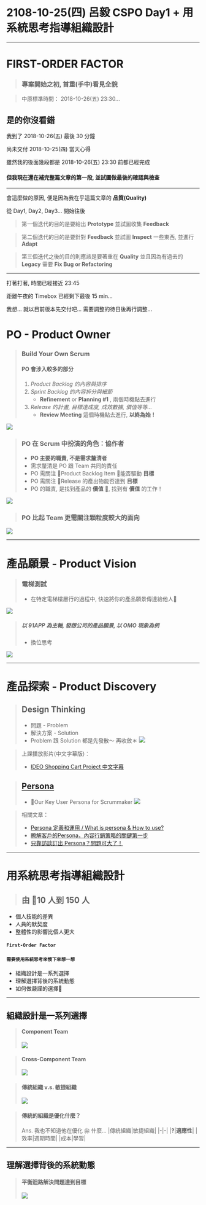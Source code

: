 # 2108-10-25(四) 呂毅 CSPO Day1 + 用系統思考指導組織設計
---
# FIRST-ORDER FACTOR
> ### 專案開始之初, 首重(手中)看見全貌
> 

> 中原標準時間： 2018-10-26(五) 23:30...
> 
## 是的你沒看錯
我到了 2018-10-26(五) 最後 30 分鐘

尚未交付 2018-10-25(四) 當天心得

雖然我的後面幾段都是 2018-10-26(五) 23:30 前都已經完成

#### 但我現在還在補完整篇文章的第一段, 並試圖做最後的確認與檢查

---
會這麼做的原因, 便是因為我在乎這篇文章的 **品質(Quality)**

從 Day1, Day2, Day3... 開始往後


> 第一個迭代的目的是要給出 **Prototype** 並試圖收集 **Feedback**

> 第二個迭代的目的是要針對 **Feedback** 並試圖 **Inspect** 一些東西, 並進行 **Adapt** 

> 第三個迭代之後的目的則應該是要著重在 **Quality** 並且因為有過去的 **Legacy** 需要 **Fix Bug or Refactoring**

---
打著打著, 時間已經接近 23:45 

距離午夜的 Timebox 已經剩下最後 15 min...

我想... 就以目前版本先交付吧... 需要調整的待日後再行調整...

# PO - Product Owner
    
> ### Build Your Own Scrum
> #### PO 會涉入較多的部分
> 1. *Product Backlog 的內容與排序*
> 2. *Sprint Backlog 的內容拆分與細節*
>       * **Refinement** or **Planning #1** , 兩個時機點去進行
> 3. *Release 的計畫, 目標達成度, 成效數據, 價值等等...*
>    * **Review Meeting** 這個時機點去進行, **以終為始！**

![](https://i.imgur.com/J1q3KOb.jpg)

> ### PO 在 Scrum 中扮演的角色：協作者
> * **PO 主要的職責, 不是需求釐清者**
> * 需求釐清是 PO 跟 Team 共同的責任
> * PO 需關注 Product Backlog Item 能否驅動 **目標**
> * PO 需關注 Release 的產出物能否達到 **目標**
> * PO 的職責, 是找到產品的 **價值** , 找到有 **價值** 的工作！

![](https://i.imgur.com/LVEIVdZ.jpg)
> ### PO 比起 Team 更需關注顆粒度較大的面向
![](https://i.imgur.com/FwZhvng.jpg)

---
# 產品願景 - Product Vision

> ### 電梯測試
> * 在特定電梯樓層行的過程中, 快速將你的產品願景傳達給他人

![](https://i.imgur.com/H4KCHKM.jpg)

> ##### 以 91APP 為主軸, 發想公司的產品願景, 以 OMO 現象為例
> * 換位思考

![](https://i.imgur.com/FOjtZyp.jpg)

---
# 產品探索 - Product Discovery
> ## Design Thinking
> * 問題 - Problem
> * 解決方案 - Solution
> * Problem 跟 Solution 都是先發散～ 再收斂＊
![](https://i.imgur.com/zteUEeN.jpg)

> 上課播放影片(中文字幕版)：
> * [IDEO Shopping Cart Project 中文字幕](https://www.youtube.com/watch?v=z720hSIJN7o)

> ## [Persona](https://www.boost.co.nz/blog/2012/10/scrummaker-experience-mapping)
> * Our Key User Persona for Scrummaker
![](https://i.imgur.com/h7FdzuA.jpg)

> 相關文章：
> * [Persona 定義和運用 / What is persona & How to use?](http://www.wizxpand.com/what-is-persona/)
> * [瞭解客戶的Persona，內容行銷策略的關鍵第一步](https://transbiz.com.tw/buyers-persona/)
> * [只靠訪談訂出 Persona？問題可大了！](https://medium.com/as-a-product-designer/%E5%8F%AA%E9%9D%A0%E8%A8%AA%E8%AB%87%E8%A8%82%E5%87%BA-persona-%E5%95%8F%E9%A1%8C%E5%8F%AF%E5%A4%A7%E4%BA%86-67445c3e8a2)

---
# 用系統思考指導組織設計
> ## 由 10 人到 150 人
* 個人技能的差異
* 人員的默契度
* 整體性的影響比個人更大

#### **`First-Order Factor`** 
#### **`需要使用系統思考來慢下來想一想`** 

* 組織設計是一系列選擇 
* 理解選擇背後的系統動態
* 如何做嚴謹的選擇
---
## 組織設計是一系列選擇 
> #### Component Team
> ![](https://imgur.com/QSNO3kX.jpg)

> #### Cross-Component Team
> ![](https://imgur.com/OYU0iEd.jpg)

> #### 傳統組織 v.s. 敏捷組織
> ![](https://imgur.com/sQKBIRK.jpg)

> #### 傳統的組織是優化什麼？ 
> Ans. 我也不知道他在優化 ~~尛~~ 什麼...
> |傳統組織|敏捷組織|
> |-|-|
> |**?**|**適應性**|
> |效率|週期時間|
> |成本|學習|

---
## 理解選擇背後的系統動態
> #### 平衡迴路解決問題達到目標
> ![](https://imgur.com/xAiK7N3.jpg)

